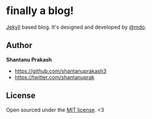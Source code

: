 # finally a blog!

[Jekyll](http://jekyllrb.com) based blog. It's designed and developed by [@mdo](https://twitter.com/mdo).


## Author

**Shantanu Prakash**
- <https://github.com/shantanuprakash3>
- <https://twitter.com/shantanuprak>


## License

Open sourced under the [MIT license](LICENSE.md). <3
